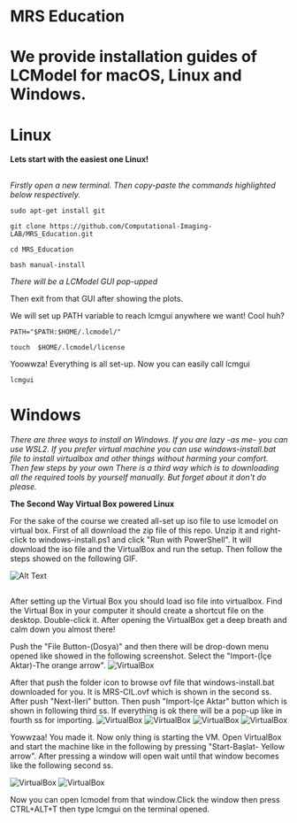 # MRS Education

# We provide installation guides of LCModel for macOS, Linux and Windows. 
# <h1>Linux </h1> 
**Lets start with the easiest one Linux!**
##
*Firstly open a new terminal. Then copy-paste the commands highlighted below respectively.*

`sudo apt-get install git`

`git clone https://github.com/Computational-Imaging-LAB/MRS_Education.git`

`cd MRS_Education`

`bash manual-install`

*There will be a LCModel GUI pop-upped*

Then exit from that GUI after showing the plots.

We will set up PATH variable to reach lcmgui anywhere we want! Cool huh?

`PATH="$PATH:$HOME/.lcmodel/"`

`touch  $HOME/.lcmodel/license`

Yoowwza! Everything is all set-up.
Now you can easily call lcmgui

`lcmgui`


# <h1>Windows </h1>

*There are three ways to install on Windows. If you are lazy -as me- you can use WSL2. If you prefer virtual machine you can use windows-install.bat file to install virtualbox and other things without harming your comfort. Then few steps by your own*
*There is a third way which is to downloading all the required tools by yourself manually. But forget about it don't do please.*

**The Second Way Virtual Box powered Linux**

For the sake of the course we created all-set up iso file to use lcmodel on virtual box. First of all download the zip file of this repo. Unzip it and right-click to windows-install.ps1 and click "Run with PowerShell". It will download the iso file and the VirtualBox and run the setup. Then follow the steps showed on the following GIF.  

![Alt Text](https://github.com/Computational-Imaging-LAB/MRS_Education/blob/main/VirtualBox_ss/VBsetup.gif)

##

After setting up the Virtual Box you should load iso file into virtualbox. Find the Virtual Box in your computer it should create a shortcut file on the desktop. Double-click it. 
After opening the VirtualBox get a deep breath and calm down you almost there!

Push the "File Button-(Dosya)" and then there will be drop-down menu opened like showed in the following screenshot. Select the "Import-(İçe Aktar)-The orange arrow". 
![VirtualBox](https://github.com/Computational-Imaging-LAB/MRS_Education/blob/main/VirtualBox_ss/8.png?raw=true)

After that push the folder icon to browse ovf file that windows-install.bat downloaded for you. It is MRS-CIL.ovf which is shown in the second ss. After push "Next-İleri" button. Then push "Import-İçe Aktar" button which is shown in following third ss. If everything is ok there will be a pop-up like in fourth ss for importing. 
![VirtualBox](https://github.com/Computational-Imaging-LAB/MRS_Education/blob/main/VirtualBox_ss/9.png?raw=true)
![VirtualBox](https://github.com/Computational-Imaging-LAB/MRS_Education/blob/main/VirtualBox_ss/11.png?raw=true)
![VirtualBox](https://github.com/Computational-Imaging-LAB/MRS_Education/blob/main/VirtualBox_ss/12.png?raw=true)
![VirtualBox](https://github.com/Computational-Imaging-LAB/MRS_Education/blob/main/VirtualBox_ss/13.png?raw=true)

Yowwzaa! You made it. Now only thing is starting the VM. Open VirtualBox and start the machine like in the following by pressing "Start-Başlat- Yellow arrow". After pressing a window will open wait until that window becomes like the following second ss. 

![VirtualBox](https://github.com/Computational-Imaging-LAB/MRS_Education/blob/main/VirtualBox_ss/14.png?raw=true)
![VirtualBox](https://github.com/Computational-Imaging-LAB/MRS_Education/blob/main/VirtualBox_ss/15.PNG?raw=true)

Now you can open lcmodel from that window.Click the window then press CTRL+ALT+T then type lcmgui on the terminal opened. 










